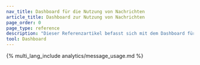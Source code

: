 ```yaml
---
nav_title: Dashboard für die Nutzung von Nachrichten
article_title: Dashboard zur Nutzung von Nachrichten
page_order: 0
page_type: reference
description: "Dieser Referenzartikel befasst sich mit dem Dashboard für die Nachrichtennutzung, über das Sie per Selbstbedienung Einblicke in die Nutzung Ihres SMS- und WhatsApp-Guthabens erhalten können."
tool: Dashboard
---
```


{% multi_lang_include analytics/message_usage.md %}